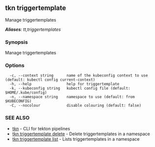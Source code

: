 ## tkn triggertemplate

Manage triggertemplates

***Aliases**: tt,triggertemplates*

### Synopsis

Manage triggertemplates

### Options

```
  -c, --context string      name of the kubeconfig context to use (default: kubectl config current-context)
  -h, --help                help for triggertemplate
  -k, --kubeconfig string   kubectl config file (default: $HOME/.kube/config)
  -n, --namespace string    namespace to use (default: from $KUBECONFIG)
  -C, --nocolour            disable colouring (default: false)
```

### SEE ALSO

* [tkn](tkn.md)	 - CLI for tekton pipelines
* [tkn triggertemplate delete](tkn_triggertemplate_delete.md)	 - Delete triggertemplates in a namespace
* [tkn triggertemplate list](tkn_triggertemplate_list.md)	 - Lists triggertemplates in a namespace

